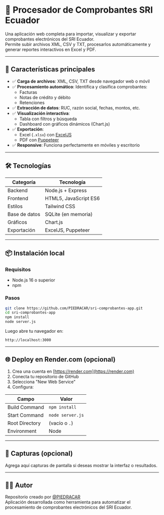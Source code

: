 # 📄 Procesador de Comprobantes SRI Ecuador

Una aplicación web completa para importar, visualizar y exportar comprobantes electrónicos del SRI Ecuador.  
Permite subir archivos XML, CSV y TXT, procesarlos automáticamente y generar reportes interactivos en Excel y PDF.

---

## 🚀 Características principales

- ✅ **Carga de archivos**: XML, CSV, TXT desde navegador web o móvil
- ✅ **Procesamiento automático**: Identifica y clasifica comprobantes:
  - Facturas
  - Notas de crédito y débito
  - Retenciones
- ✅ **Extracción de datos**: RUC, razón social, fechas, montos, etc.
- ✅ **Visualización interactiva**:
  - Tabla con filtros y búsqueda
  - Dashboard con gráficos dinámicos (Chart.js)
- ✅ **Exportación**:
  - Excel (`.xlsx`) con [ExcelJS](https://github.com/exceljs/exceljs)
  - PDF con [Puppeteer](https://pptr.dev/)
- ✅ **Responsive**: Funciona perfectamente en móviles y escritorio

---

## 🛠 Tecnologías

| Categoría    | Tecnología            |
|--------------|------------------------|
| Backend      | Node.js + Express      |
| Frontend     | HTML5, JavaScript ES6  |
| Estilos      | Tailwind CSS           |
| Base de datos| SQLite (en memoria)    |
| Gráficos     | Chart.js               |
| Exportación  | ExcelJS, Puppeteer     |

---

## 📦 Instalación local

### Requisitos

- Node.js 16 o superior
- npm

### Pasos

```bash
git clone https://github.com/PIEDRACAR/sri-comprobantes-app.git
cd sri-comprobantes-app
npm install
node server.js
```

Luego abre tu navegador en:

```
http://localhost:3000
```

---

## 🌐 Deploy en Render.com (opcional)

1. Crea una cuenta en [https://render.com](https://render.com)
2. Conecta tu repositorio de GitHub
3. Selecciona "New Web Service"
4. Configura:

| Campo           | Valor                 |
|------------------|------------------------|
| Build Command    | `npm install`          |
| Start Command    | `node server.js`       |
| Root Directory   | (vacío o `.`)          |
| Environment      | Node                   |

---

## 📸 Capturas (opcional)

Agrega aquí capturas de pantalla si deseas mostrar la interfaz o resultados.

---

## 👨‍💻 Autor

Repositorio creado por [@PIEDRACAR](https://github.com/PIEDRACAR)  
Aplicación desarrollada como herramienta para automatizar el procesamiento de comprobantes electrónicos del SRI Ecuador.

